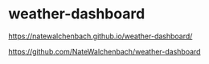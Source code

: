 # weather-dashboard

https://natewalchenbach.github.io/weather-dashboard/

https://github.com/NateWalchenbach/weather-dashboard
